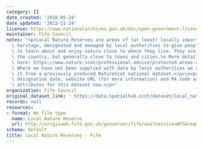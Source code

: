 ```yaml
---
category: []
date_created: '2016-05-24'
date_updated: '2022-11-24'
license: https://www.nationalarchives.gov.uk/doc/open-government-licence/version/3/
maintainer: Fife Council
notes: "<p>Local Nature Reserves are areas of (at least) locally important natural\
  \ heritage, designated and managed by local authorities to give people better opportunities\
  \ to learn about and enjoy nature close to where they live. They are found across\
  \ the country, but generally close to towns and cities.\n More details are available\
  \ here: https://www.nature.scot/professional-advice/protected-areas-and-species/protected-areas/local-designations/local-nature-reserves\n\
  \ Where we have not been supplied with data by local authorities we are extracting\
  \ it from a previously produced NatureScot national dataset.</p>\n<p>Site name,\
  \ designation date, website URL (for more information) and PA code are all mandatory\
  \ attributes for this dataset now.</p>"
organization: Fife Council
original_dataset_link: ' https://data.spatialhub.scot/dataset/local_nature_reserves-fi'
records: null
resources:
- format: No file type
  name: Local Nature Reserve
  url: http://arcgisweb.fife.gov.uk/geoserver/fife/ows?service=WFS&request=GetFeature&typeName=fife:LOCAL_NATURE_RESERVE
schema: default
title: Local Nature Reserves - Fife
---
```

